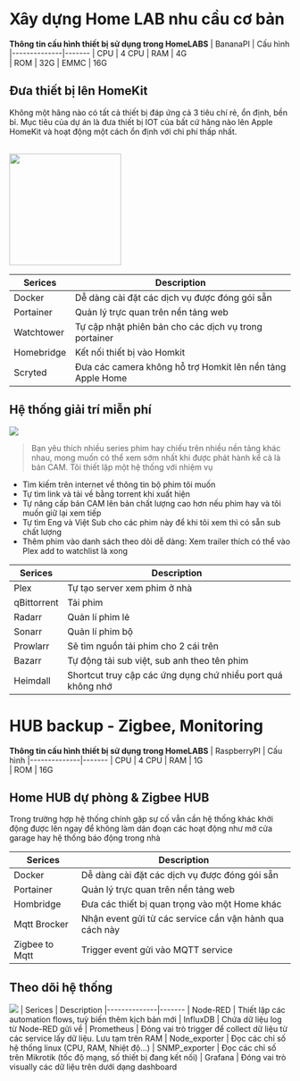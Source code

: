 # Xây dựng Home LAB nhu cầu cơ bản


**Thông tin cấu hình thiết bị sử dụng trong HomeLABS**
| BananaPI | Cấu hình 
|--------------|-------
| CPU | 4 CPU
| RAM | 4G  
| ROM | 32G
| EMMC | 16G

## Đưa thiết bị lên HomeKit

Không một hãng nào có tất cả thiết bị đáp ứng cả 3 tiêu chí rẻ, ổn định, bền bỉ. Mục tiêu của dự án là đưa thiết bị IOT của bất cứ hãng nào lên Apple HomeKit và hoạt động một cách ổn định với chi phí thấp nhất.

<br><img src="https://egg.d.pr/i/IBIEzi.jpg" width="200">

| Serices | Description
|--------------|-------
| Docker | Dễ dàng cài đặt các dịch vụ được đóng gói sẵn
| Portainer | Quản lý trực quan trên nền tảng web  
| Watchtower |  Tự cập nhật phiên bản cho các dịch vụ trong portainer
| Homebridge | Kết nối thiết bị vào Homkit
| Scryted | Đưa các camera không hỗ trợ Homkit lên nền tảng Apple Home


## Hệ thống giải trí miễn phí
![](https://egg.d.pr/i/KB4YQS.jpg)
>Bạn yêu thích nhiều series phim hay chiếu trên nhiều nền tảng khác nhau, mong muốn có thể xem sớm nhất khi được phát hành kể cả là bản CAM. Tôi thiết lập một hệ thống với nhiệm vụ
- Tìm kiếm trên internet về thông tin bộ phim tôi muốn
- Tự tìm link và tải về bằng torrent khi xuất hiện
- Tự nâng cấp bản CAM lên bản chất lượng cao hơn nếu phim hay và tôi muốn giữ lại xem tiếp
- Tự tìm Eng và Việt Sub cho các phim này để khi tôi xem thì có sẵn sub chất lượng
- Thêm phim vào danh sách theo dõi dễ dàng: Xem trailer thích có thể vào Plex add to watchlist là xong

| Serices | Description
|--------------|-------
| Plex | Tự tạo server xem phim ở nhà
| qBittorrent | Tải phim
| Radarr | Quản lí phim lẻ
| Sonarr | Quản lí phim bộ
| Prowlarr | Sẽ tìm nguồn tải phim cho 2 cái trên
| Bazarr | Tự động tải sub việt, sub anh theo tên phim
| Heimdall | Shortcut truy cập các ứng dụng chứ nhiều port quá không nhớ

# HUB backup - Zigbee, Monitoring

**Thông tin cấu hình thiết bị sử dụng trong HomeLABS**
| RaspberryPI | Cấu hình 
|--------------|-------
| CPU | 4 CPU
| RAM | 1G  
| ROM | 16G  

## Home HUB dự phòng & Zigbee HUB
Trong trường hợp hệ thống chính gặp sự cố vẫn cần hệ thống khác khởi động được lên ngay để không làm dán đoạn các hoạt động như mở cửa garage hay hệ thống báo động trong nhà

| Serices | Description
|--------------|-------
| Docker | Dễ dàng cài đặt các dịch vụ được đóng gói sẵn
| Portainer | Quản lý trực quan trên nền tảng web
| Hombridge | Đưa các thiết bị quan trọng vào một Home khác
| Mqtt Brocker | Nhận event gửi từ các service cần vận hành qua cách này
| Zigbee to Mqtt | Trigger event gửi vào MQTT service

## Theo dõi hệ thống
![](https://egg.d.pr/i/zRDjAi.jpg)
| Serices | Description
|--------------|-------
| Node-RED | Thiết lập các automation flows, tuỳ biến thêm kịch bản mới
| InfluxDB | Chứa dữ liệu log từ Node-RED gửi về
| Prometheus | Đóng vai trò trigger để collect dữ liệu từ các service lấy dữ liệu. Lưu tạm trên RAM
| Node_exporter | Đọc các chỉ số hệ thống linux (CPU, RAM, Nhiệt độ...)
| SNMP_exporter | Đọc các chỉ số trên Mikrotik (tốc độ mạng, số thiết bị đang kết nối)
| Grafana | Đóng vai trò visually các dữ liệu trên dưới dạng dashboard
